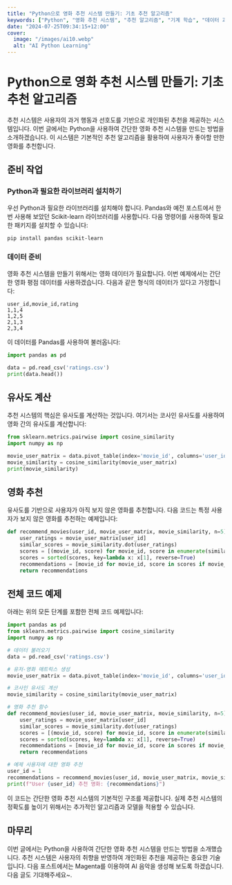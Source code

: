 ```yaml
---
title: "Python으로 영화 추천 시스템 만들기: 기초 추천 알고리즘"
keywords: ["Python", "영화 추천 시스템", "추천 알고리즘", "기계 학습", "데이터 과학"]
date: "2024-07-25T09:34:15+12:00"
cover:
  image: "/images/ai10.webp"
  alt: "AI Python Learning"
---
```


# Python으로 영화 추천 시스템 만들기: 기초 추천 알고리즘

추천 시스템은 사용자의 과거 행동과 선호도를 기반으로 개인화된 추천을 제공하는 시스템입니다. 이번 글에서는 Python을 사용하여 간단한 영화 추천 시스템을 만드는 방법을 소개하겠습니다. 이 시스템은 기본적인 추천 알고리즘을 활용하여 사용자가 좋아할 만한 영화를 추천합니다.

## 준비 작업

### Python과 필요한 라이브러리 설치하기

우선 Python과 필요한 라이브러리를 설치해야 합니다. Pandas와 예전 포스트에서 한번 사용해 보았던 Scikit-learn 라이브러리를 사용합니다. 다음 명령어를 사용하여 필요한 패키지를 설치할 수 있습니다:

```bash
pip install pandas scikit-learn
```

### 데이터 준비
영화 추천 시스템을 만들기 위해서는 영화 데이터가 필요합니다. 이번 예제에서는 간단한 영화 평점 데이터를 사용하겠습니다. 다음과 같은 형식의 데이터가 있다고 가정합니다:

```plaintext
user_id,movie_id,rating
1,1,4
1,2,5
2,1,3
2,3,4
```

이 데이터를 Pandas를 사용하여 불러옵니다:

```python
import pandas as pd

data = pd.read_csv('ratings.csv')
print(data.head())
```

## 유사도 계산
추천 시스템의 핵심은 유사도를 계산하는 것입니다. 여기서는 코사인 유사도를 사용하여 영화 간의 유사도를 계산합니다:

```python
from sklearn.metrics.pairwise import cosine_similarity
import numpy as np

movie_user_matrix = data.pivot_table(index='movie_id', columns='user_id', values='rating').fillna(0)
movie_similarity = cosine_similarity(movie_user_matrix)
print(movie_similarity)
```

## 영화 추천
유사도를 기반으로 사용자가 아직 보지 않은 영화를 추천합니다. 다음 코드는 특정 사용자가 보지 않은 영화를 추천하는 예제입니다:

```python
def recommend_movies(user_id, movie_user_matrix, movie_similarity, n=5):
    user_ratings = movie_user_matrix[user_id]
    similar_scores = movie_similarity.dot(user_ratings)
    scores = [(movie_id, score) for movie_id, score in enumerate(similar_scores)]
    scores = sorted(scores, key=lambda x: x[1], reverse=True)
    recommendations = [movie_id for movie_id, score in scores if movie_id not in user_ratings.index][:n]
    return recommendations
```

## 전체 코드 예제
아래는 위의 모든 단계를 포함한 전체 코드 예제입니다:

```python
import pandas as pd
from sklearn.metrics.pairwise import cosine_similarity
import numpy as np

# 데이터 불러오기
data = pd.read_csv('ratings.csv')

# 유저-영화 매트릭스 생성
movie_user_matrix = data.pivot_table(index='movie_id', columns='user_id', values='rating').fillna(0)

# 코사인 유사도 계산
movie_similarity = cosine_similarity(movie_user_matrix)

# 영화 추천 함수
def recommend_movies(user_id, movie_user_matrix, movie_similarity, n=5):
    user_ratings = movie_user_matrix[user_id]
    similar_scores = movie_similarity.dot(user_ratings)
    scores = [(movie_id, score) for movie_id, score in enumerate(similar_scores)]
    scores = sorted(scores, key=lambda x: x[1], reverse=True)
    recommendations = [movie_id for movie_id, score in scores if movie_id not in user_ratings.index][:n]
    return recommendations

# 예제 사용자에 대한 영화 추천
user_id = 1
recommendations = recommend_movies(user_id, movie_user_matrix, movie_similarity)
print(f"User {user_id} 추천 영화: {recommendations}")
```

이 코드는 간단한 영화 추천 시스템의 기본적인 구조를 제공합니다. 실제 추천 시스템의 정확도를 높이기 위해서는 추가적인 알고리즘과 모델을 적용할 수 있습니다.

## 마무리
이번 글에서는 Python을 사용하여 간단한 영화 추천 시스템을 만드는 방법을 소개했습니다. 추천 시스템은 사용자의 취향을 반영하여 개인화된 추천을 제공하는 중요한 기술입니다. 다음 포스트에서는 Magenta를 이용하여 AI 음악을 생성해 보도록 하겠습니다. 다음 글도 기대해주세요~.